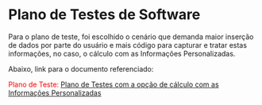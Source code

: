 # Plano de Testes de Software

Para o plano de teste, foi escolhido o cenário que demanda maior inserção de dados por parte do usuário e mais código para capturar e tratar estas informações, no caso, o cálculo com as Informações Personalizadas. 

Abaixo, link para o documento referenciado:

<span style="color:red">Plano de Teste: <a href="https://drive.google.com/file/d/1Fq6iZFLbkaWFt1LNiQIXG1IUtJI3MMhf/view?usp=sharing"> Plano de Testes com a opção de cálculo com as Informações Personalizadas</a></span>
